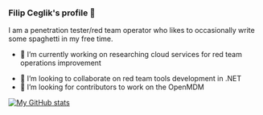 ### Filip Ceglik's profile 👋

<!--
**filipceglik/filipceglik** is a ✨ _special_ ✨ repository because its `README.md` (this file) appears on your GitHub profile.

Here are some ideas to get you started:
-->
I am a penetration tester/red team operator who likes to occasionally write some spaghetti in my free time. 

- 🔭 I’m currently working on researching cloud services for red team operations improvement
<!-- - 🌱 I’m currently learning sleep -->
- 👯 I’m looking to collaborate on red team tools development in .NET
- 👯 I’m looking for contributors to work on the OpenMDM

[![My GitHub stats](https://github-readme-stats.vercel.app/api?username=nopbrick&theme=onedark&show_icons=true)](https://github.com/anuraghazra/github-readme-stats) 


